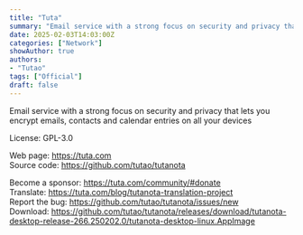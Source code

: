 ```yaml
---
title: "Tuta"
summary: "Email service with a strong focus on security and privacy that lets you encrypt emails, contacts and calendar entries on all your devices."
date: 2025-02-03T14:03:00Z
categories: ["Network"]
showAuthor: true
authors:
- "Tutao"
tags: ["Official"]
draft: false
---
```


Email service with a strong focus on security and privacy that lets you encrypt emails, contacts and calendar entries on all your devices

License: GPL-3.0

Web page: <https://tuta.com>  
Source code: <https://github.com/tutao/tutanota>

Become a sponsor: <https://tuta.com/community/#donate>  
Translate: <https://tuta.com/blog/tutanota-translation-project>  
Report the bug: <https://github.com/tutao/tutanota/issues/new>  
Download: <https://github.com/tutao/tutanota/releases/download/tutanota-desktop-release-266.250202.0/tutanota-desktop-linux.AppImage>
